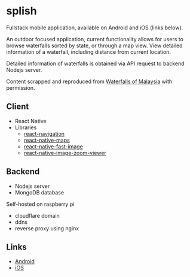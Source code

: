 # splish
Fullstack mobile application, available on Android and iOS (links below).  

An outdoor focused application, current functionality allows for users to browse waterfalls sorted by state, or through a map view. View detailed information of a waterfall, including distance from current location.  
  
Detailed information of waterfalls is obtained via API request to backend Nodejs server.  
  
Content scrapped and reproduced from [Waterfalls of Malaysia](https://waterfallsofmalaysia.com/d.php) with permission.  


## Client
- React Native
- Libraries
  - [react-navigation](https://reactnavigation.org/) 
  - [react-native-maps](https://github.com/react-native-maps/react-native-maps)
  - [react-native-fast-image](https://github.com/DylanVann/react-native-fast-image)
  - [react-native-image-zoom-viewer](https://www.npmjs.com/package/react-native-image-zoom-viewer)


## Backend
- Nodejs server
- MongoDB database

Self-hosted on raspberry pi
- cloudflare domain
- ddns
- reverse proxy using nginx


## Links
- [Android](https://play.google.com/store/apps/details?id=com.splish14092022&pli=1)
- [iOS](https://apps.apple.com/us/app/splishmy/id6443442595)
